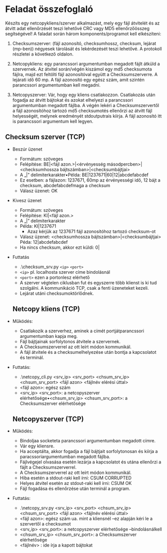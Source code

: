 # Feladat összefoglaló
Készíts egy netcopykliens/szerver alkalmazást, mely egy fájl átvitelét és az átvitt adat ellenőrzését teszi lehetővé CRC vagy MD5 ellenőrzőösszeg segítségével! A faladat során három komponents/programot kell elkészíteni:

1. Checksumszerver: (fájl azonosító, checksumhossz, checksum, lejárat (mp-ben)) négyesek tárolását és lekérdezését teszi lehetővé. A protokoll részletei a következő oldalon.

2. Netcopykliens: egy parancssori argumentumban megadott fájlt átküld a szervernek. Az átvitel során/végén kiszámol egy md5 checksumota fájlra, majd ezt feltölti fájl azonosítóval együtt a Checksumszerverre. A lejárati idő 60 mp. A fájl azonosító egy egész szám, amit szintén parancssori argumentumban kell megadni.

3. Netcopyszerver: Vár, hogy egy kliens csatlakozzon. Csatlakozás után fogadja az átvitt bájtokat és azokat elhelyezi a parancssori argumentumban megadott fájlba. A végén lekéri a Checksumszervertől a fájl azonosítóhoz tartozó md5 checksumotés ellenőrzi az átvitt fájl helyességét, melynek eredményét stdoutputrais kiírja. A fájl azonosító itt is parancssori argumentum kell legyen.

## Checksum szerver (TCP)
- Beszúr üzenet 
  - Formátum: szöveges
  - Felépítése: BE|<fájl azon.>|<érvényesség másodpercben>|<checksumhossza bájtszámban>|<checksumbájtjai>
  - A „|” delimiterkarakter•Példa: BE|1237671|60|12|abcdefabcdef
  - Ez esetben: a fájlazon: 1237671, 60mp az érvényességi idő, 12 bájt a checksum, abcdefabcdefmaga a checksum
  - Válasz üzenet: OK
- Kivesz üzenet
  - Formátum: szöveges
  - Felépítése: KI|<fájl azon.>
  - A „|” delimiterkarakter
  - Példa: KI|1237671
    - Azaz kérjük az 1237671 fájl azonosítóhoz tartozó checksum-ot
  - Válasz üzenet: <checksumhossza bájtszámban>|<checksumbájtjai> Péda: 12|abcdefabcdef
  - Ha nincs checksum, akkor ezt küldi: 0|
- Futtatás
  - .\checksum_srv.py `<ip>` `<port>`
  - `<ip>` pl. localhosta szerver címe bindolásnál
  - `<port>` ezen a portonlesz elérhető
  - A szerver végtelen ciklusban fut és egyszerre több klienst is ki tud szolgálni. A kommunikáció TCP, csak a fenti üzeneteket kezeli.
  - Lejárat utáni checksumoktörlődnek.
  
  ## Netcopy kliens (TCP)
- Működés:
  - Csatlakozik a szerverhez, aminek a címét portjátparancssori argumentumban kapja meg.
  - Fájl bájtjainak sorfolytonos átvitele a szervernek.
  - A Checksumszerverrel az ott leírt módon kommunikál.
  - A fájl átvitele és a checksumelhelyezése után bontja a kapcsolatot és terminál.
- Futtatás:
  - .\netcopy_cli.py <srv_ip> <srv_port> <chsum_srv_ip> <chsum_srv_port> <fájl azon> <fájlnév elérési úttal>
  - <fájl azon>:  egész szám
  - <srv_ip> <srv_port>: a netcopyszerver elérhetősége•<chsum_srv_ip> <chsum_srv_port>: a Checksumszerver elérhetősége
  
  ## Netcopyszerver (TCP)
- Működés:
  - Bindoljaa socketeta parancssori argumentumban megadott címre.
  - Vár egy kliensre.
  - Ha acceptálta, akkor fogadja a fájl bájtjait sorfolytonosan és kiírja a paracssoriargumentumban megadott fájlba.
  - Fájlvégejel olvasása esetén lezárja a kapcsolatot és utána ellenőrzi a fájlt a Checksumszerverrel.
  - A Checksumszerverrel az ott leírt módon kommunikál.
  - Hiba esetén a stdout-raki kell írni: CSUM CORRUPTED
  - Helyes átvitel esetén az stdout-raki kell írni: CSUM OK
  - Fájl fogadása és ellenőrzése után terminál a program.
- Futtatás:
  - .\netcopy_srv.py <srv_ip> <srv_port> <chsum_srv_ip> <chsum_srv_port> <fájl azon> <fájlnév elérési úttal>
  - <fájl azon>:  egész szám ua. mint a kliensnél –ez alapján kéri le a szervertől a checksumot
  - <srv_ip> <srv_port>: a netcopyszerver elérhetősége –bindolásnálkell
  - <chsum_srv_ip> <chsum_srv_port>: a Checksumszerver elérhetősége
  - <fájlnév> : ide írja a kapott bájtokat
